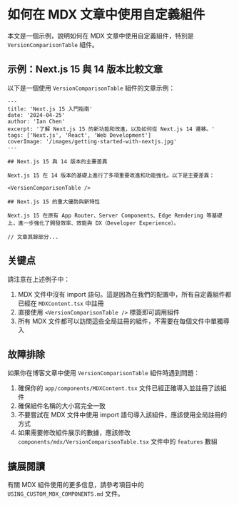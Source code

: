 # 如何在 MDX 文章中使用自定義組件

本文是一個示例，說明如何在 MDX 文章中使用自定義組件，特別是 `VersionComparisonTable` 組件。

## 示例：Next.js 15 與 14 版本比較文章

以下是一個使用 `VersionComparisonTable` 組件的文章示例：

```mdx
---
title: 'Next.js 15 入門指南'
date: '2024-04-25'
author: 'Ian Chen'
excerpt: '了解 Next.js 15 的新功能和改進，以及如何從 Next.js 14 遷移。'
tags: ['Next.js', 'React', 'Web Development']
coverImage: '/images/getting-started-with-nextjs.jpg'
---

## Next.js 15 與 14 版本的主要差異

Next.js 15 在 14 版本的基礎上進行了多項重要改進和功能強化。以下是主要差異：

<VersionComparisonTable />

## Next.js 15 的重大優勢與新特性

Next.js 15 在原有 App Router、Server Components、Edge Rendering 等基礎上，進一步強化了開發效率、效能與 DX（Developer Experience）。

// 文章其餘部分...
```

## 关键点

請注意在上述例子中：

1. MDX 文件中沒有 import 語句。這是因為在我們的配置中，所有自定義組件都已經在 `MDXContent.tsx` 中註冊
2. 直接使用 `<VersionComparisonTable />` 標簽即可調用組件
3. 所有 MDX 文件都可以訪問這些全局註冊的組件，不需要在每個文件中單獨導入

## 故障排除

如果你在博客文章中使用 `VersionComparisonTable` 組件時遇到問題：

1. 確保你的 `app/components/MDXContent.tsx` 文件已經正確導入並註冊了該組件
2. 確保組件名稱的大小寫完全一致
3. 不要嘗試在 MDX 文件中使用 import 語句導入該組件，應該使用全局註冊的方式
4. 如果需要修改組件展示的數據，應該修改 `components/mdx/VersionComparisonTable.tsx` 文件中的 `features` 數組

## 擴展閱讀

有關 MDX 組件使用的更多信息，請參考項目中的 `USING_CUSTOM_MDX_COMPONENTS.md` 文件。
